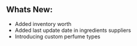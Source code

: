 Whats New:
----------------------
- Added inventory worth
- Added last update date in ingredients suppliers
- Introducing custom perfume types